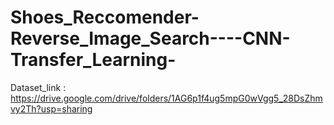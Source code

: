 # Shoes_Reccomender-Reverse_Image_Search----CNN-Transfer_Learning-
Dataset_link :  https://drive.google.com/drive/folders/1AG6p1f4ug5mpG0wVgg5_28DsZhmvy2Th?usp=sharing
